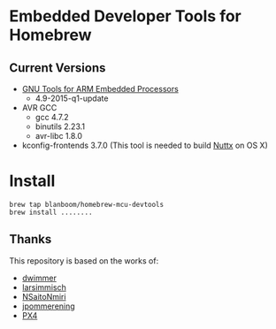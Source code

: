 # Embedded Developer Tools for Homebrew

## Current Versions

- [GNU Tools for ARM Embedded Processors](https://launchpad.net/gcc-arm-embedded)
    + 4.9-2015-q1-update
- AVR GCC
    + gcc 4.7.2
    + binutils 2.23.1
    + avr-libc 1.8.0
- kconfig-frontends 3.7.0 (This tool is needed to build [Nuttx](http://nuttx.org) on OS X)

# Install

```
brew tap blanboom/homebrew-mcu-devtools
brew install ........
```

## Thanks

This repository is based on the works of:

- [dwimmer](https://github.com/dwimmer/homebrew-gcc-arm-embedded)
- [larsimmisch](https://github.com/larsimmisch/homebrew-avr)
- [NSaitoNmiri](https://github.com/NSaitoNmiri/homebrew-msp430-gcc)
- [jpommerening](https://github.com/jpommerening/homebrew-avr)
- [PX4](https://github.com/PX4/homebrew-px4)
